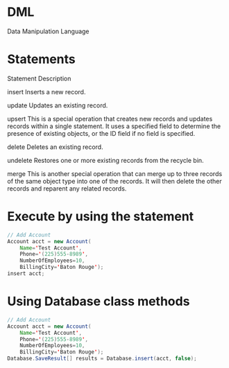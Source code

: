 # DML

Data Manipulation Language

# Statements
Statement
	Description

insert
	Inserts a new record.

update
	Updates an existing record.

upsert
	This is a special operation that creates new records and updates records within a single statement. It uses a specified field to determine the presence of existing objects, or the ID field if no field is specified.

delete
	Deletes an existing record.

undelete
	Restores one or more existing records from the recycle bin.

merge
	This is another special operation that can merge up to three records of the same object type into one of the records. It will then delete the other records and reparent any related records.

# Execute by using the statement
```Java
// Add Account
Account acct = new Account(
    Name='Test Account',
    Phone='(225)555-8989',
    NumberOfEmployees=10,
    BillingCity='Baton Rouge');
insert acct;
```

# Using Database class methods
```java
// Add Account
Account acct = new Account(
    Name='Test Account',
    Phone='(225)555-8989',
    NumberOfEmployees=10,
    BillingCity='Baton Rouge');
Database.SaveResult[] results = Database.insert(acct, false);
```